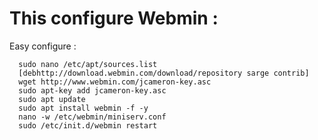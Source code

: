 # This configure Webmin : 
Easy configure :


      sudo nano /etc/apt/sources.list 
      [debhttp://download.webmin.com/download/repository sarge contrib]                                                                                   
      wget http://www.webmin.com/jcameron-key.asc                                                                        
      sudo apt-key add jcameron-key.asc                                                                                 
      sudo apt update                                                                                                    
      sudo apt install webmin -f -y  
      nano -w /etc/webmin/miniserv.conf                                                                                  
      sudo /etc/init.d/webmin restart  
